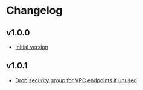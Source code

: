 # Changelog

## v1.0.0

- [Initial version](https://github.com/babbel/terraform-aws-vpc/pull/1)

## v1.0.1

- [Drop security group for VPC endpoints if unused](https://github.com/babbel/terraform-aws-vpc/pull/2)
